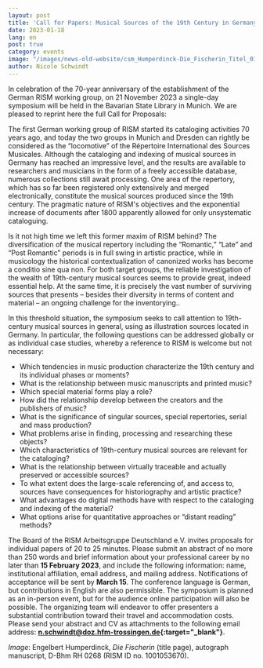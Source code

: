 ```yaml
---
layout: post
title: 'Call for Papers: Musical Sources of the 19th Century in Germany: Challenges and Opportunities'
date: 2023-01-18
lang: en
post: true
category: events
image: "/images/news-old-website/csm_Humperdinck-Die_Fischerin_Titel_01_256f957a75.jpg"
author: Nicole Schwindt
---
```


In celebration of the 70-year anniversary of the establishment of the German RISM working group, on 21 November 2023 a single-day symposium will be held in the Bavarian State Library in Munich. We are pleased to reprint here the full Call for Proposals:

The first German working group of RISM started its cataloging activities 70 years ago, and today the two groups in Munich and Dresden can rightly be considered as the “locomotive” of the Répertoire International des Sources Musicales. 
Although the cataloging and indexing of musical sources in Germany has reached an impressive level, and the results are available to researchers and musicians in the form of a freely accessible database, numerous collections still await processing. One area of the repertory, which has so far been registered only extensively and merged electronically, constitute the musical sources produced since the 19th century. The pragmatic nature of RISM's objectives and the exponential increase of documents after 1800 apparently allowed for only unsystematic cataloguing.

Is it not high time we left this former maxim of RISM behind? The diversification of the musical repertory including the “Romantic,” “Late” and “Post Romantic” periods is in full swing in artistic practice, while in musicology the historical contextualization of canonized works has become a conditio sine qua non. For both target groups, the reliable investigation of the wealth of 19th-century musical sources seems to provide great, indeed essential help. At the same time, it is precisely the vast number of surviving sources that presents – besides their diversity in terms of content and material – an ongoing challenge for the inventorying..

In this threshold situation, the symposium seeks to call attention to 19th-century musical sources in general, using as illustration sources located in Germany. In particular, the following questions can be addressed globally or as individual case studies, whereby a reference to RISM is welcome but not necessary:

- Which tendencies in music production characterize the 19th century and its individual phases or moments?
- What is the relationship between music manuscripts and printed music?
- Which special material forms play a role?
- How did the relationship develop between the creators and the publishers of music?
- What is the significance of singular sources, special repertories, serial and mass production?
- What problems arise in finding, processing and researching these objects?
- Which characteristics of 19th-century musical sources are relevant for the cataloging?
- What is the relationship between virtually traceable and actually preserved or accessible sources?
- To what extent does the large-scale referencing of, and access to, sources have consequences for historiography and artistic practice?
- What advantages do digital methods have with respect to the cataloging and indexing of the material?
- What options arise for quantitative approaches or “distant reading” methods?

The Board of the RISM Arbeitsgruppe Deutschland e.V. invites proposals for individual papers of 20 to 25 minutes. Please submit an abstract of no more than 250 words and brief information about your professional career by no later than **15 February 2023**, and include the following information: name, institutional affiliation, email address, and mailing address. Notifications of acceptance will be sent by **March 15**. 
The conference language is German, but contributions in English are also permissible. The symposium is planned as an in-person event, but for the audience online participation will also be possible. The organizing team will endeavor to offer presenters a substantial contribution toward their travel and accommodation costs. Please send your abstract and CV as attachments to the following email address: **[n.schwindt@doz.hfm-trossingen.de](mailto:n.schwindt@doz.hfm-trossingen.de){:target="_blank"}**.

_Image_: Engelbert Humperdinck, _Die Fischerin_ (title page), autograph manuscript, D-Bhm RH 0268 (RISM ID no. 1001053670). 
